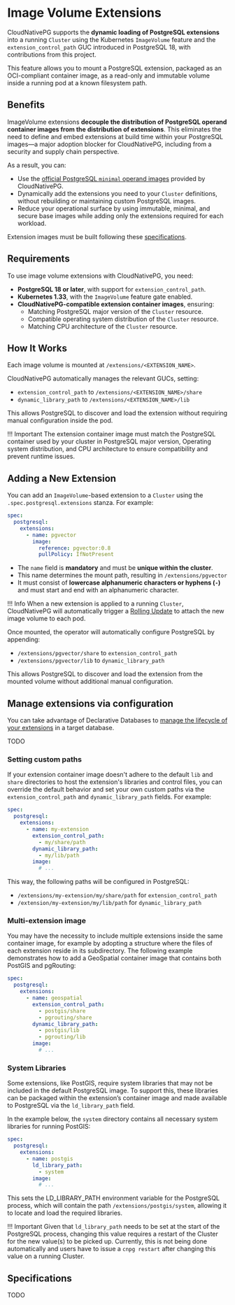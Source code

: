 # Image Volume Extensions
<!-- SPDX-License-Identifier: CC-BY-4.0 -->

CloudNativePG supports the **dynamic loading of PostgreSQL extensions** into a
running `Cluster` using the Kubernetes `ImageVolume` feature and the
`extension_control_path` GUC introduced in PostgreSQL 18, with contributions
from this project.

This feature allows you to mount a PostgreSQL extension, packaged as an
OCI-compliant container image, as a read-only and immutable volume inside a
running pod at a known filesystem path.

## Benefits

ImageVolume extensions **decouple the distribution of PostgreSQL operand
container images from the distribution of extensions**. This eliminates the
need to define and embed extensions at build time within your PostgreSQL
images—a major adoption blocker for CloudNativePG, including from a security
and supply chain perspective.

As a result, you can:

- Use the [official PostgreSQL `minimal` operand images](https://github.com/cloudnative-pg/postgres-containers?tab=readme-ov-file#minimal-images)
  provided by CloudNativePG.
- Dynamically add the extensions you need to your `Cluster` definitions,
  without rebuilding or maintaining custom PostgreSQL images.
- Reduce your operational surface by using immutable, minimal, and secure base
  images while adding only the extensions required for each workload.

Extension images must be built following these [specifications](#specifications).

## Requirements

To use image volume extensions with CloudNativePG, you need:

- **PostgreSQL 18 or later**, with support for `extension_control_path`.
- **Kubernetes 1.33**, with the `ImageVolume` feature gate enabled.
- **CloudNativePG-compatible extension container images**, ensuring:
    - Matching PostgreSQL major version of the `Cluster` resource.
    - Compatible operating system distribution of the `Cluster` resource.
    - Matching CPU architecture of the `Cluster` resource.

## How It Works

Each image volume is mounted at `/extensions/<EXTENSION_NAME>`.

CloudNativePG automatically manages the relevant GUCs, setting:

- `extension_control_path` to `/extensions/<EXTENSION_NAME>/share`
- `dynamic_library_path` to `/extensions/<EXTENSION_NAME>/lib`

This allows PostgreSQL to discover and load the extension without requiring
manual configuration inside the pod.

!!! Important
    The extension container image must match the PostgreSQL container used by
    your cluster in PostgreSQL major version, Operating system distribution, and
    CPU architecture to ensure compatibility and prevent runtime issues.

## Adding a New Extension

You can add an `ImageVolume`-based extension to a `Cluster` using the
`.spec.postgresql.extensions` stanza. For example:

```yaml
spec:
  postgresql:
    extensions:
      - name: pgvector
        image:
          reference: pgvector:0.8
          pullPolicy: IfNotPresent
```

- The `name` field is **mandatory** and must be **unique within the cluster**.
- This name determines the mount path, resulting in `/extensions/pgvector`
- It must consist of **lowercase alphanumeric characters or hyphens (`-`)** and
  must start and end with an alphanumeric character.

!!! Info
    When a new extension is applied to a running `Cluster`, CloudNativePG will
    automatically trigger a [Rolling Update](rolling_update.md) to attach the new
    image volume to each pod.

Once mounted, the operator will automatically configure PostgreSQL by appending:

- `/extensions/pgvector/share` to `extension_control_path`
- `/extensions/pgvector/lib` to `dynamic_library_path`

This allows PostgreSQL to discover and load the extension from the mounted
volume without additional manual configuration.

## Manage extensions via configuration

You can take advantage of Declarative Databases to [manage the lifecycle of
your extensions](declarative_database_management.md#managing-extensions-in-a-database)
in a target database.

TODO

### Setting custom paths

If your extension container image doesn't adhere to the default `lib` and `share`
directories to host the extension's libraries and control files, you can override the
default behavior and set your own custom paths via the `extension_control_path` and
`dynamic_library_path` fields. For example:

```yaml
spec:
  postgresql:
    extensions:
      - name: my-extension
        extension_control_path:
          - my/share/path
        dynamic_library_path:
          - my/lib/path
        image:
          # ...
```

This way, the following paths will be configured in PostgreSQL:
- `/extensions/my-extension/my/share/path` for `extension_control_path`
- `/extension/my-extension/my/lib/path` for `dynamic_library_path`

### Multi-extension image

You may have the necessity to include multiple extensions inside the same container image,
for example by adopting a structure where the files of each extension reside in its subdirectory.
The following example demonstrates how to add a GeoSpatial container image that contains both
PostGIS and pgRouting:

```yaml
spec:
  postgresql:
    extensions:
      - name: geospatial
        extension_control_path:
          - postgis/share
          - pgrouting/share
        dynamic_library_path:
          - postgis/lib
          - pgrouting/lib
        image:
          # ...
```

### System Libraries

Some extensions, like PostGIS, require system libraries that may not be included in the default PostgreSQL image.
To support this, these libraries can be packaged within the extension’s container image and made available to
PostgreSQL via the `ld_library_path` field.

In the example below, the `system` directory contains all necessary system libraries for running PostGIS:

```yaml
spec:
  postgresql:
    extensions:
      - name: postgis
        ld_library_path:
          - system
        image:
          # ...
```

This sets the LD_LIBRARY_PATH environment variable for the PostgreSQL process, which will contain
the path `/extensions/postgis/system`, allowing it to locate and load the required libraries.

!!! Important
    Given that `ld_library_path` needs to be set at the start of the PostgreSQL process,
    changing this value requires a restart of the Cluster for the new value(s) to be picked up.
    Currently, this is not being done automatically and users have to issue a
    `cnpg restart` after changing this value on a running Cluster.

## Specifications

TODO
